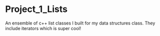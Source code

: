 # Project_1_Lists
An ensemble of c++ list classes I built for my data structures class. They include iterators which is super cool!
